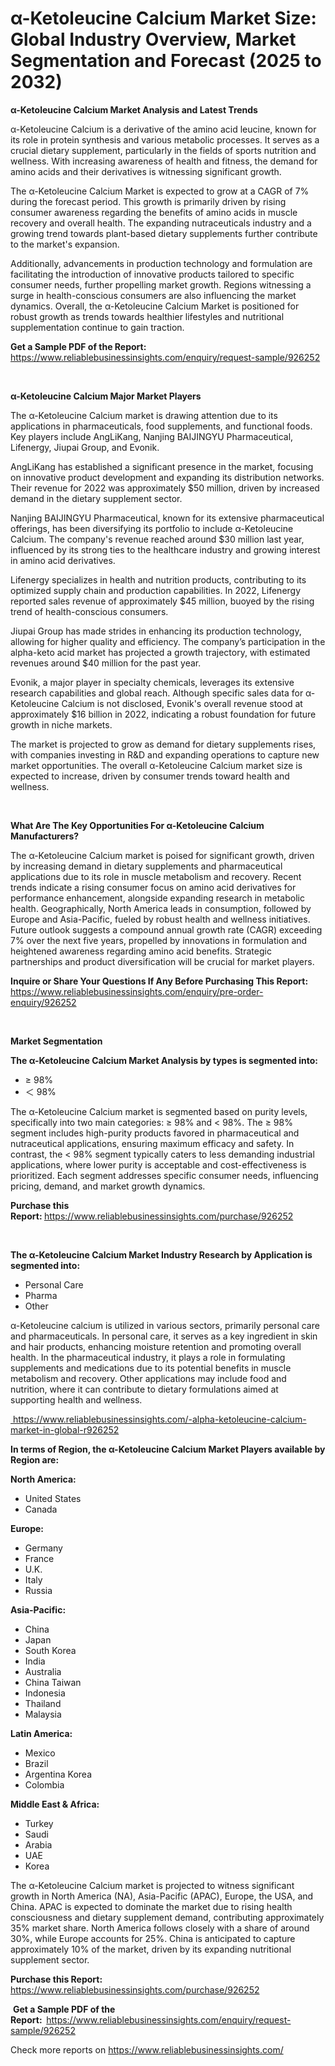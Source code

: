 <p><h1>α-Ketoleucine Calcium Market Size: Global Industry Overview, Market Segmentation and Forecast (2025 to 2032)</h1></p><p><strong>α-Ketoleucine Calcium Market Analysis and Latest Trends</strong></p>
<p><p>α-Ketoleucine Calcium is a derivative of the amino acid leucine, known for its role in protein synthesis and various metabolic processes. It serves as a crucial dietary supplement, particularly in the fields of sports nutrition and wellness. With increasing awareness of health and fitness, the demand for amino acids and their derivatives is witnessing significant growth. </p><p>The α-Ketoleucine Calcium Market is expected to grow at a CAGR of 7% during the forecast period. This growth is primarily driven by rising consumer awareness regarding the benefits of amino acids in muscle recovery and overall health. The expanding nutraceuticals industry and a growing trend towards plant-based dietary supplements further contribute to the market's expansion.</p><p>Additionally, advancements in production technology and formulation are facilitating the introduction of innovative products tailored to specific consumer needs, further propelling market growth. Regions witnessing a surge in health-conscious consumers are also influencing the market dynamics. Overall, the α-Ketoleucine Calcium Market is positioned for robust growth as trends towards healthier lifestyles and nutritional supplementation continue to gain traction.</p></p>
<p><strong>Get a Sample PDF of the Report:&nbsp;</strong> <a href="https://www.reliablebusinessinsights.com/enquiry/request-sample/926252?utm_campaign=2335&utm_medium=2&utm_source=Github&utm_content=ia&utm_term=24032025&utm_id=a-ketoleucine-calcium">https://www.reliablebusinessinsights.com/enquiry/request-sample/926252</a></p>
<p>&nbsp;</p>
<p><strong>α-Ketoleucine Calcium Major Market Players</strong></p>
<p><p>The α-Ketoleucine Calcium market is drawing attention due to its applications in pharmaceuticals, food supplements, and functional foods. Key players include AngLiKang, Nanjing BAIJINGYU Pharmaceutical, Lifenergy, Jiupai Group, and Evonik. </p><p>AngLiKang has established a significant presence in the market, focusing on innovative product development and expanding its distribution networks. Their revenue for 2022 was approximately $50 million, driven by increased demand in the dietary supplement sector.</p><p>Nanjing BAIJINGYU Pharmaceutical, known for its extensive pharmaceutical offerings, has been diversifying its portfolio to include α-Ketoleucine Calcium. The company's revenue reached around $30 million last year, influenced by its strong ties to the healthcare industry and growing interest in amino acid derivatives.</p><p>Lifenergy specializes in health and nutrition products, contributing to its optimized supply chain and production capabilities. In 2022, Lifenergy reported sales revenue of approximately $45 million, buoyed by the rising trend of health-conscious consumers. </p><p>Jiupai Group has made strides in enhancing its production technology, allowing for higher quality and efficiency. The company’s participation in the alpha-keto acid market has projected a growth trajectory, with estimated revenues around $40 million for the past year.</p><p>Evonik, a major player in specialty chemicals, leverages its extensive research capabilities and global reach. Although specific sales data for α-Ketoleucine Calcium is not disclosed, Evonik's overall revenue stood at approximately $16 billion in 2022, indicating a robust foundation for future growth in niche markets.</p><p>The market is projected to grow as demand for dietary supplements rises, with companies investing in R&D and expanding operations to capture new market opportunities. The overall α-Ketoleucine Calcium market size is expected to increase, driven by consumer trends toward health and wellness.</p></p>
<p>&nbsp;</p>
<p><strong>What Are The Key Opportunities For α-Ketoleucine Calcium Manufacturers?</strong></p>
<p><p>The α-Ketoleucine Calcium market is poised for significant growth, driven by increasing demand in dietary supplements and pharmaceutical applications due to its role in muscle metabolism and recovery. Recent trends indicate a rising consumer focus on amino acid derivatives for performance enhancement, alongside expanding research in metabolic health. Geographically, North America leads in consumption, followed by Europe and Asia-Pacific, fueled by robust health and wellness initiatives. Future outlook suggests a compound annual growth rate (CAGR) exceeding 7% over the next five years, propelled by innovations in formulation and heightened awareness regarding amino acid benefits. Strategic partnerships and product diversification will be crucial for market players.</p></p>
<p><strong>Inquire or Share Your Questions If Any Before Purchasing This Report:</strong> <a href="https://www.reliablebusinessinsights.com/enquiry/pre-order-enquiry/926252?utm_campaign=2335&utm_medium=2&utm_source=Github&utm_content=ia&utm_term=24032025&utm_id=a-ketoleucine-calcium">https://www.reliablebusinessinsights.com/enquiry/pre-order-enquiry/926252</a></p>
<p>&nbsp;</p>
<p><strong>Market Segmentation</strong></p>
<p><strong>The α-Ketoleucine Calcium Market Analysis by types is segmented into:</strong></p>
<p><ul><li>≥ 98%</li><li>＜ 98%</li></ul></p>
<p><p>The α-Ketoleucine Calcium market is segmented based on purity levels, specifically into two main categories: ≥ 98% and < 98%. The ≥ 98% segment includes high-purity products favored in pharmaceutical and nutraceutical applications, ensuring maximum efficacy and safety. In contrast, the < 98% segment typically caters to less demanding industrial applications, where lower purity is acceptable and cost-effectiveness is prioritized. Each segment addresses specific consumer needs, influencing pricing, demand, and market growth dynamics.</p></p>
<p><strong>Purchase this Report:&nbsp;</strong><a href="https://www.reliablebusinessinsights.com/purchase/926252?utm_campaign=2335&utm_medium=2&utm_source=Github&utm_content=ia&utm_term=24032025&utm_id=a-ketoleucine-calcium">https://www.reliablebusinessinsights.com/purchase/926252</a></p>
<p>&nbsp;</p>
<p><strong>The α-Ketoleucine Calcium Market Industry Research by Application is segmented into:</strong></p>
<p><ul><li>Personal Care</li><li>Pharma</li><li>Other</li></ul></p>
<p><p>α-Ketoleucine calcium is utilized in various sectors, primarily personal care and pharmaceuticals. In personal care, it serves as a key ingredient in skin and hair products, enhancing moisture retention and promoting overall health. In the pharmaceutical industry, it plays a role in formulating supplements and medications due to its potential benefits in muscle metabolism and recovery. Other applications may include food and nutrition, where it can contribute to dietary formulations aimed at supporting health and wellness.</p></p>
<p><a href="https://www.reliablebusinessinsights.com/-alpha-ketoleucine-calcium-market-in-global-r926252?utm_campaign=2335&utm_medium=2&utm_source=Github&utm_content=ia&utm_term=24032025&utm_id=a-ketoleucine-calcium">&nbsp;https://www.reliablebusinessinsights.com/-alpha-ketoleucine-calcium-market-in-global-r926252</a></p>
<p><strong>In terms of Region, the α-Ketoleucine Calcium Market Players available by Region are:</strong></p>
<p>
    <p> <strong> North America: </strong>
        <ul>
            <li>United States</li>
            <li>Canada</li>
        </ul>
        </p> 
    <p> <strong> Europe: </strong>
        <ul>
            <li>Germany</li>
            <li>France</li>
            <li>U.K.</li>
            <li>Italy</li>
            <li>Russia</li>
        </ul>
        </p> 
    <p> <strong> Asia-Pacific: </strong>
        <ul>
            <li>China</li>
            <li>Japan</li>
            <li>South Korea</li>
            <li>India</li>
            <li>Australia</li>
            <li>China Taiwan</li>
            <li>Indonesia</li>
            <li>Thailand</li>
            <li>Malaysia</li>
        </ul>
        </p> 
    <p> <strong> Latin America: </strong>
        <ul>
            <li>Mexico</li>
            <li>Brazil</li>
            <li>Argentina Korea</li>
            <li>Colombia</li>
        </ul>
        </p> 
    <p> <strong> Middle East & Africa: </strong>
        <ul>
            <li>Turkey</li>
            <li>Saudi</li>
            <li>Arabia</li>
            <li>UAE</li>
            <li>Korea</li>
        </ul>
    </p>
    </p>
<p><p>The α-Ketoleucine Calcium market is projected to witness significant growth in North America (NA), Asia-Pacific (APAC), Europe, the USA, and China. APAC is expected to dominate the market due to rising health consciousness and dietary supplement demand, contributing approximately 35% market share. North America follows closely with a share of around 30%, while Europe accounts for 25%. China is anticipated to capture approximately 10% of the market, driven by its expanding nutritional supplement sector.</p></p>
<p><strong>Purchase this Report: </strong><a href="https://www.reliablebusinessinsights.com/purchase/926252?utm_campaign=2335&utm_medium=2&utm_source=Github&utm_content=ia&utm_term=24032025&utm_id=a-ketoleucine-calcium">https://www.reliablebusinessinsights.com/purchase/926252</a></p>
<p>&nbsp;<strong>Get a Sample PDF of the Report:&nbsp;&nbsp;</strong><a href="https://www.reliablebusinessinsights.com/enquiry/request-sample/926252?utm_campaign=2335&utm_medium=2&utm_source=Github&utm_content=ia&utm_term=24032025&utm_id=a-ketoleucine-calcium">https://www.reliablebusinessinsights.com/enquiry/request-sample/926252</a></p>
<p><strong></strong></p>
<p>Check more reports on <a href="https://www.reliablebusinessinsights.com/?utm_campaign=2335&utm_medium=2&utm_source=Github&utm_content=ia&utm_term=24032025&utm_id=a-ketoleucine-calcium">https://www.reliablebusinessinsights.com/</a></p>